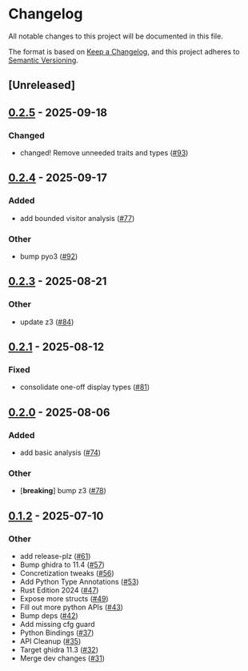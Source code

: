 # Changelog

All notable changes to this project will be documented in this file.

The format is based on [Keep a Changelog](https://keepachangelog.com/en/1.0.0/),
and this project adheres to [Semantic Versioning](https://semver.org/spec/v2.0.0.html).

## [Unreleased]

## [0.2.5](https://github.com/toolCHAINZ/jingle/compare/jingle_sleigh-v0.2.4...jingle_sleigh-v0.2.5) - 2025-09-18

### Changed

- changed! Remove unneeded traits and types ([#93](https://github.com/toolCHAINZ/jingle/pull/93))

## [0.2.4](https://github.com/toolCHAINZ/jingle/compare/jingle_sleigh-v0.2.3...jingle_sleigh-v0.2.4) - 2025-09-17

### Added

- add bounded visitor analysis ([#77](https://github.com/toolCHAINZ/jingle/pull/77))

### Other

- bump pyo3 ([#92](https://github.com/toolCHAINZ/jingle/pull/92))

## [0.2.3](https://github.com/toolCHAINZ/jingle/compare/jingle_sleigh-v0.2.2...jingle_sleigh-v0.2.3) - 2025-08-21

### Other

- update z3 ([#84](https://github.com/toolCHAINZ/jingle/pull/84))

## [0.2.1](https://github.com/toolCHAINZ/jingle/compare/jingle_sleigh-v0.2.0...jingle_sleigh-v0.2.1) - 2025-08-12

### Fixed

- consolidate one-off display types ([#81](https://github.com/toolCHAINZ/jingle/pull/81))

## [0.2.0](https://github.com/toolCHAINZ/jingle/compare/jingle_sleigh-v0.1.4...jingle_sleigh-v0.2.0) - 2025-08-06

### Added

- add basic analysis ([#74](https://github.com/toolCHAINZ/jingle/pull/74))

### Other

- [**breaking**] bump z3 ([#78](https://github.com/toolCHAINZ/jingle/pull/78))

## [0.1.2](https://github.com/toolCHAINZ/jingle/compare/jingle_sleigh-v0.1.1...jingle_sleigh-v0.1.2) - 2025-07-10

### Other

- add release-plz ([#61](https://github.com/toolCHAINZ/jingle/pull/61))
- Bump ghidra to 11.4 ([#57](https://github.com/toolCHAINZ/jingle/pull/57))
- Concretization tweaks ([#56](https://github.com/toolCHAINZ/jingle/pull/56))
- Add Python Type Annotations ([#53](https://github.com/toolCHAINZ/jingle/pull/53))
- Rust Edition 2024 ([#47](https://github.com/toolCHAINZ/jingle/pull/47))
- Expose more structs ([#49](https://github.com/toolCHAINZ/jingle/pull/49))
- Fill out more python APIs ([#43](https://github.com/toolCHAINZ/jingle/pull/43))
- Bump deps ([#42](https://github.com/toolCHAINZ/jingle/pull/42))
- Add missing cfg guard
- Python Bindings ([#37](https://github.com/toolCHAINZ/jingle/pull/37))
- API Cleanup ([#35](https://github.com/toolCHAINZ/jingle/pull/35))
- Target ghidra 11.3 ([#32](https://github.com/toolCHAINZ/jingle/pull/32))
- Merge dev changes ([#31](https://github.com/toolCHAINZ/jingle/pull/31))
